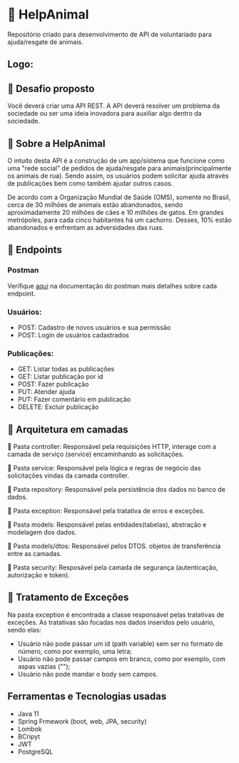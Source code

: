 # :feet: HelpAnimal
Repositório criado para desenvolvimento de API de voluntariado para ajuda/resgate de animais.

## Logo:


## :pushpin: Desafio proposto
Você deverá criar uma API REST.
A API deverá resolver um problema da sociedade ou ser uma ideia inovadora para
auxiliar algo dentro da sociedade.

## :pushpin: Sobre a HelpAnimal
O intuito desta API é a construção de um app/sistema que funcione como uma "rede social" de pedidos de ajuda/resgate para animais(principalmente os animais de rua). Sendo assim, os usuários podem solicitar ajuda através de publicações bem como também ajudar outros casos.

De acordo com a Organização Mundial de Saúde (OMS), somente no Brasil, cerca de 30 milhões de animais estão abandonados, sendo aproximadamente 20 milhões de cães e 10 milhões de gatos. Em grandes metrópoles, para cada cinco habitantes há um cachorro. Desses, 10% estão abandonados e enfrentam as adversidades das ruas.

## :pushpin: Endpoints
### Postman
Verifique [aqui](https://documenter.getpostman.com/view/20786077/2s9YC8uW5E) na documentação do postman mais detalhes sobre cada endpoint.

### Usuários:
- POST: Cadastro de novos usuários e sua permissão
- POST: Login de usuários cadastrados

### Publicações:
 - GET: Listar todas as publicações
 - GET: Listar publicação por id
 - POST: Fazer publicação
 - PUT: Atender ajuda
 - PUT: Fazer comentário em publicação
 - DELETE: Excluir publicação

## :pushpin: Arquitetura em camadas 
:file_folder: Pasta controller: Responsável pela requisições HTTP, interage com a camada de serviço (service) encaminhando as solicitações.

:file_folder: Pasta service: Responsável pela lógica e regras de negócio das solicitações vindas da camada controller.

:file_folder: Pasta repository: Responsável pela persistência dos dados no banco de dados.

:file_folder: Pasta exception: Responsável pela tratativa de erros e exceções.

:file_folder: Pasta models: Responsável pelas entidades(tabelas), abstração e modelagem dos dados.

:file_folder: Pasta models/dtos: Responsável pelos DTOS. objetos de transferência entre as camadas.

:file_folder: Pasta security: Resposável pela camada de segurança (autenticação, autorização e token).

##  :pushpin: Tratamento de Exceções
Na pasta exception é encontrada a classe responsável pelas tratativas de exceções. As tratativas são focadas nos dados inseridos pelo usuário, sendo elas:

- Usuário não pode passar um id (path variable) sem ser no formato de número, como por exemplo, uma letra;
- Usuário não pode passar campos em branco, como por exemplo, com aspas vazias ("");
- Usuário não pode mandar o body sem campos.

## Ferramentas e Tecnologias usadas
- Java 11
- Spring Frmework (boot, web, JPA, security)
- Lombok
- BCripyt
- JWT
- PostgreSQL
